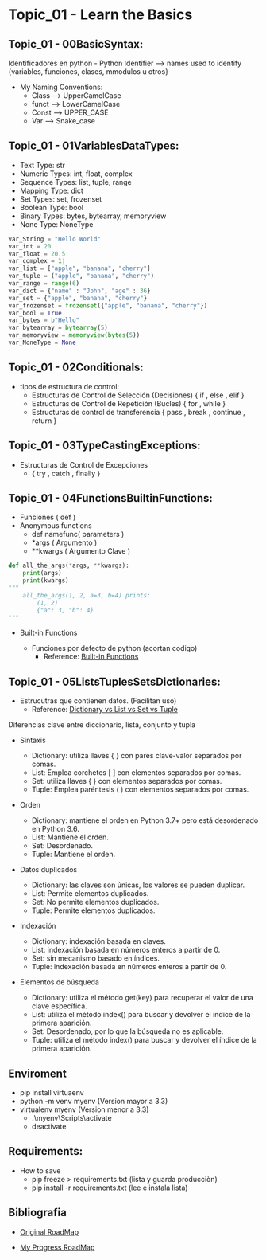 

# Topic_01 - Learn the Basics

## Topic_01 - 00BasicSyntax:

Identificadores en python - Python Identifier -->
    names used to identify {variables, funciones, clases, mmodulos u otros}

- My Naming Conventions:
    - Class --> UpperCamelCase
    - funct --> LowerCamelCase
    - Const --> UPPER_CASE
    - Var --> Snake_case

## Topic_01 - 01VariablesDataTypes:

- Text Type: str
- Numeric Types: int, float, complex
- Sequence Types: list, tuple, range
- Mapping Type: dict
- Set Types: set, frozenset
- Boolean Type: bool
- Binary Types: bytes, bytearray, memoryview
- None Type: NoneType

```python
var_String = "Hello World"
var_int = 20
var_float = 20.5
var_complex = 1j
var_list = ["apple", "banana", "cherry"]
var_tuple = ("apple", "banana", "cherry")
var_range = range(6)
var_dict = {"name" : "John", "age" : 36}
var_set = {"apple", "banana", "cherry"}
var_frozenset = frozenset({"apple", "banana", "cherry"})
var_bool = True
var_bytes = b"Hello"
var_bytearray = bytearray(5)
var_memoryview = memoryview(bytes(5))
var_NoneType = None
```
## Topic_01 - 02Conditionals:

- tipos de estructura de control:
    - Estructuras de Control de Selección (Decisiones)
        { if , else , elif }
    - Estructuras de Control de Repetición (Bucles)
        { for , while }
    - Estructuras de control de transferencia
        { pass , break , continue , return }

## Topic_01 - 03TypeCastingExceptions:

- Estructuras de Control de Excepciones
    - { try , catch , finally }

## Topic_01 - 04FunctionsBuiltinFunctions:

- Funciones ( def )
- Anonymous functions
    - def namefunc( parameters )
    - *args ( Argumento )
    - **kwargs ( Argumento Clave )

```python
def all_the_args(*args, **kwargs):
    print(args)
    print(kwargs)
"""
    all_the_args(1, 2, a=3, b=4) prints:
        (1, 2)
        {"a": 3, "b": 4}
"""
```

- Built-in Functions

    - Funciones por defecto de python (acortan codigo)
        - Reference: [Built-in Functions](https://docs.python.org/3/library/functions.html)

## Topic_01 - 05ListsTuplesSetsDictionaries:

- Estrucutras que contienen datos. (Facilitan uso)
    - Reference: [Dictionary vs List vs Set vs Tuple](https://jerrynsh.com/tuples-vs-lists-vs-sets-in-python/)

Diferencias clave entre diccionario, lista, conjunto y tupla

- Sintaxis
    - Dictionary: utiliza llaves { } con pares clave-valor separados por comas.
    - List: Emplea corchetes [ ] con elementos separados por comas.
    - Set: utiliza llaves { } con elementos separados por comas.
    - Tuple: Emplea paréntesis ( ) con elementos separados por comas.

- Orden
    - Dictionary: mantiene el orden en Python 3.7+ pero está desordenado en Python 3.6.
    - List: Mantiene el orden.
    - Set: Desordenado.
    - Tuple: Mantiene el orden.

- Datos duplicados
    - Dictionary: las claves son únicas, los valores se pueden duplicar.
    - List: Permite elementos duplicados.
    - Set: No permite elementos duplicados.
    - Tuple: Permite elementos duplicados.

- Indexación
    - Dictionary: indexación basada en claves.
    - List: indexación basada en números enteros a partir de 0.
    - Set: sin mecanismo basado en índices.
    - Tuple: indexación basada en números enteros a partir de 0.

- Elementos de búsqueda
    - Dictionary: utiliza el método get(key) para recuperar el valor de una clave específica.
    - List: utiliza el método index() para buscar y devolver el índice de la primera aparición.
    - Set: Desordenado, por lo que la búsqueda no es aplicable.
    - Tuple: utiliza el método index() para buscar y devolver el índice de la primera aparición.



## Enviroment

- pip install virtuaenv
- python -m venv myenv (Version mayor a 3.3)
- virtualenv myenv (Version menor a 3.3)
    - .\myenv\Scripts\activate
    - deactivate

## Requirements:
- How to save
    - pip freeze > requirements.txt (lista y guarda producciòn)
    - pip install -r requirements.txt (lee e instala lista)

## Bibliografia

- [Original RoadMap](https://roadmap.sh/python)

- [My Progress RoadMap](https://roadmap.sh/python?s=645ab341f3d9ecfa51d91427)
